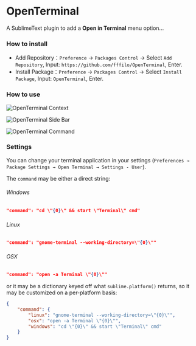 OpenTerminal
============

A SublimeText plugin to add a **Open in Terminal** menu option...

### How to install

- Add Repository：`Preference` → `Packages Control` → Select `Add Repository`, Input: `https://github.com/fffilo/OpenTerminal`, Enter.
- Install Package：`Preference` → `Packages Control` → Select `Install Package`, Input: `OpenTerminal`, Enter.

### How to use

![OpenTerminal Context](screenshot-1.png)

![OpenTerminal Side Bar](screenshot-2.png)

![OpenTerminal Command](screenshot-3.png)

### Settings

You can change your terminal application in your settings (`Preferences → Package Settings → Open Terminal → Settings - User`).

The `command` may be either a direct string:

###### Windows
```JSON
"command": "cd \"{0}\" && start \"Terminal\" cmd"
```

###### Linux

```JSON
"command": "gnome-terminal --working-directory=\"{0}\""
```

###### OSX

```JSON
"command": "open -a Terminal \"{0}\""
```

or it may be a dictionary keyed off what `sublime.platform()` returns, so it may be customized on a per-platform basis:

```JSON
{
	"command": {
		"linux": "gnome-terminal --working-directory=\"{0}\"",
		"osx": "open -a Terminal \"{0}\"",
		"windows": "cd \"{0}\" && start \"Terminal\" cmd"
	}
}
```
